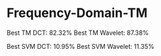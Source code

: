 # Frequency-Domain-TM


Best TM DCT: 82.32%
Best TM Wavelet: 87.38%

Best SVM DCT: 10.95%
Best SVM Wavelet: 11.35%
